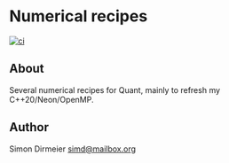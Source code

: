 # Numerical recipes

[![ci](https://github.com/dirmeier/neon/actions/workflows/ci.yaml/badge.svg)](https://github.com/dirmeier/quant/actions/workflows/ci.yaml)

## About

Several numerical recipes for Quant, mainly to refresh my C++20/Neon/OpenMP. 

## Author

Simon Dirmeier <a href="mailto:simd@mailbox.org">simd@mailbox.org</a>

